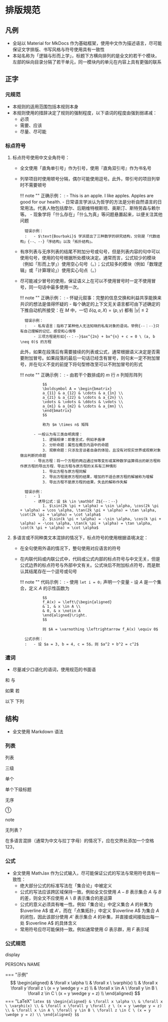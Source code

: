 # 排版规范

## 凡例
- 全站以 Material for MkDocs 作为基础框架，使用中文作为描述语言，尽可能保证文字排版、书写风格与符号使用具有一致性
- 本站名称为「逻辑与形而上学」，标题下方横向排列的是全文的若干个模块，左部的纵向目录分隔了若干单元，同一模块内的单元在内容上具有更强的联系

## 正字
### 元规范
- 本规则的适用范围包括本规则本身
- 本规则使用的措辞决定了规则的强制程度，以下语词的程度由强到弱递减：
    - 必须
    - 需要、应该
    - 尽量、尽可能

### 标点符号
1. 标点符号使用中文全角符号：
    - 全文使用「直角单引号」作为引号，使用『直角双引号』作为书名号
    - 列举项目时使用顿号分隔，偶尔可能使用逗号。此外，带引号的项目列举时不需要顿号

        !!! note ""
            正确示例：
            :   - This is an apple. I like apples. Apples are good for our health.
                - 日常语言学派认为哲学的方法是分析自然语言的日常用法。代表人物包括摩尔、后期维特根斯坦、奥斯汀、斯特劳森与赖尔等。
                - 现象学将「什么存在」「什么为真」等问题悬置起来，以便关注其他问题

            错误示例：
            :   - $\text{Bourbaki}$ 学派提出了三种数学的研究结构，分别是「代数结构」{--、--}「序结构」以及「拓扑结构」。

    - 有序列表与无序列表的结尾不附加分号或句号，但是列表内容的句中可以使用句号，使用的句号根据所处模块决定。通常而言，公式较少的模块（例如「形而上学」）使用空心句号（。）；公式较多的模块（例如「数理逻辑」或「计算理论」）使用实心句点（。）
    - 尽可能减少冒号的使用，保证语义上在可以不使用冒号时一定不使用冒号，同一句话中最多使用一次。

        !!! note ""
            正确示例：
            :   - 怀疑元叙事：完整的信息交换和利益共享能换来共识的想法是值得怀疑的
                - 每个确定的上下文无关语言都可由下述确定的下推自动机所接受：在 $M$ 中，一切 $\delta(q, a, X) = (p, \gamma)$ 都有 $|\gamma| \leqslant 2$

            错误示例：
            :   - 私有语言：指称了某种他人无法知晓的私有对象的语词。举例{--：--}只有自己理解的记忆、感受和心情等
                - 三项方程是形如{--：--}$ax^{2n} + bx^{n} + c = 0 \ (a, b \neq 0)$ 的方程

        此外，如果在段落后有需要接续的列表或公式，通常根据语义决定是否需要附加冒号。如果段落的最后一句话已经含有冒号，则句末一定不附加冒号，并在句义不变的前提下将句型修改至可以不附加冒号的形式

        !!! note ""
            正确示例：
            :   - 由若干个数排成的 $m$ 行 $n$ 列矩形阵列

                    $$
                    \boldsymbol A = \begin{bmatrix}
                    a_{11} & a_{12} & \cdots & a_{1n} \\
                    a_{21} & a_{22} & \cdots & a_{2n} \\
                    \vdots & \vdots & \ddots & \vdots \\
                    a_{m1} & a_{m2} & \cdots & a_{mn} \\
                    \end{bmatrix}
                    $$

                    称为 $m \times n$ 矩阵

                - 一般认为有三类自明真理：
                    1. 逻辑规律：即重言式，例如矛盾律
                    2. 分析命题：属性在概念内涵中的命题
                    3. 观察命题：只涉及言谈者自身的体验，且没有对现实世界或观察对象做出判断的命题
                - 导出方程：将一个方程的两边通过恒等变形或某种数学运算得出的新方程称作原方程的导出方程．导出方程与原方程的关系有三种情形
                    1. 导出方程与原方程同解
                    2. 导出方程是原方程的结果，增加的不适合原方程的解被称为增解
                    3. 导出方程不是原方程的结果，失去的解称作失解

            错误示例：
            :   - 1
                - 诱导公式：设 $k \in \mathbf Z${--：--}
                    1. $\sin(2k \pi + \alpha) = \sin \alpha, \cos(2k \pi + \alpha) = \cos \alpha, \tan(2k \pi + \alpha) = \tan \alpha, \cot(2k \pi + \alpha) = \cot \alpha$
                    2. $\sin(k \pi + \alpha) = -\sin \alpha, \cos(k \pi + \alpha) = -\cos \alpha, \tan(k \pi + \alpha) = \tan \alpha, \cot(k \pi + \alpha) = \cot \alpha$

2. 多语言或不同种类文本混排的情况下，标点符号的使用根据语境决定：
    - 在全句使用外语的情况下，整句使用对应语言的符号
    - 在内联代码或内联公式中，代码或公式内部的标点符号与中文无关，但是公式边界的标点符号与外部中文有关。公式块后不附加标点符号，而是默认其结尾存在一个逗号或句号

        !!! note ""
            代码示例：
            :   - 使用 `let i = 0;` 声明一个变量
                - 设 $A$ 是一个集合，定义 $A$ 的示性函数为

                    $$
                    f_A(x) = \left\{\begin{aligned}
                    & 1, & x \in A \\
                    & 0, & x \notin A
                    \end{aligned}\right.
                    $$

                    则 $A = \varnothing \leftrightarrow f_A(x) \equiv 0$

            公式示例：
            :   - 设 $a = 3, b = 4, c = 5$，则 $a^2 + b^2 = c^2$

### 遣词
- 尽量减少口语化的语词，使用规范的书面语

和 与

如果 若

以下 下列

## 结构
- 全文使用 Markdown 语法

### 列表

列表

三级

单个

单个下级标题

无序

①

note

无列表？

在多语言混排（通常为中文与拉丁字母）的情况下，应在交界处添加一个空格
$123$，

### 公式
- 全文使用 $\text{MathJax}$ 作为公式输入，尽可能保证公式的写法与常用符号具有一致性：
    - 绝大部分公式的标准写法在「集合论」中被定义
    - 公式的写法应该跨区域保持一致。例如全文仅使用 $A - B$ 表示集合 $A$ 与 $B$ 的差，则全文不应使用 $A \backslash B$ 表示集合的差运算
    - 公式的意义必须具有唯一性。例如「集合论」中定义集合 $A$ 的补集为 $\overline A$ 或 $A'$，而在「点集拓扑」中定义 $\overline A$ 为集合 $A$ 的闭包，因此该部分使用 $A'$ 表示集合 $A$ 的补集，并直接或间接指出每一处 $\overline A$ 的具体含义
    - 常用符号应尽可能保持一致。例如通常使用 $G$ 表示群，用 $F$ 表示域

### 公式规范

display

$\text{PERSON's NAME}$

=== "示例"
    $$
    \begin{aligned}
    & \forall x \alpha \\
    & \forall x \ \varphi(x) \\
    & \forall x \forall y \forall z \ (x = y \wedge y = z) \\
    & \forall x \in A \ \forall y \in B \ \forall z \in C \ (x = y \wedge y = z) \\
    \end{aligned}
    $$
=== "LaTeX"
    ```latex
    $$
    \begin{aligned}
    & \forall x \alpha \\
    & \forall x \ \varphi(x) \\
    & \forall x \forall y \forall z \ (x = y \wedge y = z) \\
    & \forall x \in A \ \forall y \in B \ \forall z \in C \ (x = y \wedge y = z) \\
    \end{aligned}
    $$
    ```
